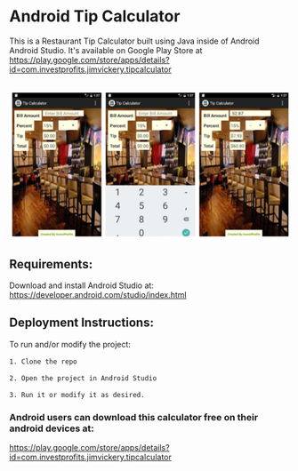# Android Tip Calculator

This is a Restaurant Tip Calculator built using Java inside of Android Android Studio. It's available on Google Play Store at https://play.google.com/store/apps/details?id=com.investprofits.jimvickery.tipcalculator
<br><br>

![Alt text](tip_calc.png?raw=true "Title")


## Requirements: 
Download and install Android Studio at: https://developer.android.com/studio/index.html

## Deployment Instructions:

To run and/or modify the project:
```
1. Clone the repo
```
```
2. Open the project in Android Studio
```
```
3. Run it or modify it as desired.
```



### Android users can download this calculator free on their android devices at:
https://play.google.com/store/apps/details?id=com.investprofits.jimvickery.tipcalculator


